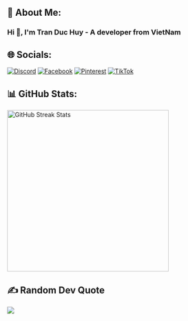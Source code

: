 ## 💫 About Me:
### Hi 👋, I'm Tran Duc Huy - A developer from VietNam


## 🌐 Socials:
[![Discord](https://img.shields.io/badge/Discord-%237289DA.svg?logo=discord&logoColor=white)](https://discord.gg/huy31#5560) [![Facebook](https://img.shields.io/badge/Facebook-%231877F2.svg?logo=Facebook&logoColor=white)](https://facebook.com/tf.huy2839) [![Pinterest](https://img.shields.io/badge/Pinterest-%23E60023.svg?logo=Pinterest&logoColor=white)](https://pinterest.com/huy52670) [![TikTok](https://img.shields.io/badge/TikTok-%23000000.svg?logo=TikTok&logoColor=white)](https://tiktok.com/@ig_nr2893) 


## 📊 GitHub Stats:
<!--
<img src="https://github-readme-stats.vercel.app/api?username=duchuys31&theme=radical&hide_border=true&include_all_commits=true&count_private=true" alt="GitHub Stats" style="height: 413px;" />
<img src="https://github-readme-stats.vercel.app/api/top-langs/?username=duchuys31&theme=radical&hide_border=true&include_all_commits=true&count_private=true&layout=compact" alt="Top Languages" style="height: 525px;" />
-->
<img src="https://github-readme-streak-stats.herokuapp.com/?user=duchuys31&theme=radical&hide_border=true" alt="GitHub Streak Stats" style="height: 375px;" />
 

<!-- ## 🏆 GitHub Trophies
<img src="https://github-profile-trophy.vercel.app/?username=duchuys31&theme=radical" alt="GitHub Profile Trophy" style="height: 100px;" /> -->

## ✍️ Random Dev Quote
![](https://quotes-github-readme.vercel.app/api?type=horizontal&theme=radical)

<!-- Proudly created with GPRM ( https://gprm.itsvg.in ) -->
